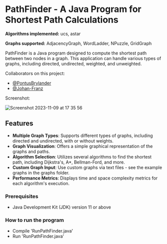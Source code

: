 # PathFinder - A Java Program for Shortest Path Calculations

**Algorithms implemented:** ucs, astar

**Graphs supported:** AdjacencyGraph, WordLadder, NPuzzle, GridGraph

PathFinder is a Java program designed to compute the shortest path between two nodes in a graph. This application can handle various types of graphs, including directed, undirected, weighted, and unweighted.

Collaborators on this project:
- [@PontusBrylander](https://github.com/PontusBrylander)
- [@Johan-Franz](https://github.com/Johan-Franz)

Screenshot:

![Screenshot 2023-11-09 at 17 35 56](https://github.com/hermanolvik/PathFinder/assets/72079200/8d3045e0-9ea0-4dc9-9b79-40ec256943b0)


## Features

- **Multiple Graph Types**: Supports different types of graphs, including directed and undirected, with or without weights.
- **Graph Visualization**: Offers a simple graphical representation of the graphs and paths.
- **Algorithm Selection**: Utilizes several algorithms to find the shortest path, including Dijkstra's, A*, Bellman-Ford, and more.
- **Custom Graph Input**: Use custom graphs via text files - see the example graphs in the graphs folder.
- **Performance Metrics**: Displays time and space complexity metrics for each algorithm's execution.

### Prerequisites

- Java Development Kit (JDK) version 11 or above

### How to run the program

- Compile 'RunPathFinder.java'
- Run 'RunPathFinder.java'
